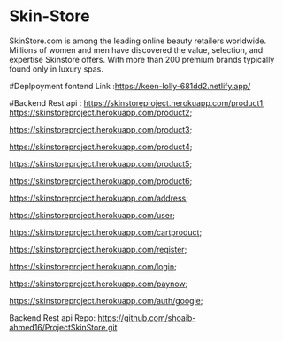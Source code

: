 # Skin-Store

SkinStore.com is among the leading online beauty retailers worldwide. Millions of women and men have discovered the value, selection, and expertise Skinstore offers. With more than 200 premium brands typically found only in luxury spas.

#Deplpoyment fontend Link :https://keen-lolly-681dd2.netlify.app/

#Backend Rest api :
https://skinstoreproject.herokuapp.com/product1;
https://skinstoreproject.herokuapp.com/product2;

https://skinstoreproject.herokuapp.com/product3;

https://skinstoreproject.herokuapp.com/product4;

https://skinstoreproject.herokuapp.com/product5;

https://skinstoreproject.herokuapp.com/product6;

https://skinstoreproject.herokuapp.com/address;

https://skinstoreproject.herokuapp.com/user;

https://skinstoreproject.herokuapp.com/cartproduct;

https://skinstoreproject.herokuapp.com/register;

https://skinstoreproject.herokuapp.com/login;

https://skinstoreproject.herokuapp.com/paynow;

https://skinstoreproject.herokuapp.com/auth/google;


Backend Rest api Repo: 
https://github.com/shoaib-ahmed16/ProjectSkinStore.git
